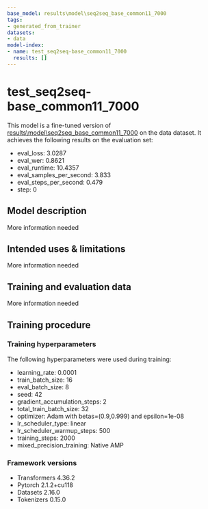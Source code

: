 ```yaml
---
base_model: results\model\seq2seq_base_common11_7000
tags:
- generated_from_trainer
datasets:
- data
model-index:
- name: test_seq2seq-base_common11_7000
  results: []
---
```


<!-- This model card has been generated automatically according to the information the Trainer had access to. You
should probably proofread and complete it, then remove this comment. -->

# test_seq2seq-base_common11_7000

This model is a fine-tuned version of [results\model\seq2seq_base_common11_7000](https://huggingface.co/results\model\seq2seq_base_common11_7000) on the data dataset.
It achieves the following results on the evaluation set:
- eval_loss: 3.0287
- eval_wer: 0.8621
- eval_runtime: 10.4357
- eval_samples_per_second: 3.833
- eval_steps_per_second: 0.479
- step: 0

## Model description

More information needed

## Intended uses & limitations

More information needed

## Training and evaluation data

More information needed

## Training procedure

### Training hyperparameters

The following hyperparameters were used during training:
- learning_rate: 0.0001
- train_batch_size: 16
- eval_batch_size: 8
- seed: 42
- gradient_accumulation_steps: 2
- total_train_batch_size: 32
- optimizer: Adam with betas=(0.9,0.999) and epsilon=1e-08
- lr_scheduler_type: linear
- lr_scheduler_warmup_steps: 500
- training_steps: 2000
- mixed_precision_training: Native AMP

### Framework versions

- Transformers 4.36.2
- Pytorch 2.1.2+cu118
- Datasets 2.16.0
- Tokenizers 0.15.0
